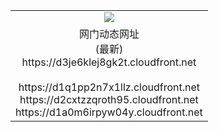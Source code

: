 ﻿<table>
  <tr></tr>
  <tr><td colspan=2 align=center><img src="https://d3je6klej8gk2t.cloudfront.net/Up/oGate.jpg" /></td></tr>
  <tr><td colspan=2 align=center>网门动态网址<br/>(最新)
<br>https://d3je6klej8gk2t.cloudfront.net
<br/>
<br>https://d1q1pp2n7x1llz.cloudfront.net
<br>https://d2cxtzzqroth95.cloudfront.net
<br>https://d1a0m6irpyw04y.cloudfront.net
    </td>
  </tr>
</table>
